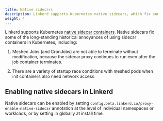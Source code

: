 ```yaml
---
title: Native sidecars
description: Linkerd supports Kubernetes native sidecars, which fix some of the long-standing annoyances of using sidecar containers in Kubernetes, especially around support for Jobs and race conditions around container startup.
weight: 4
---
```


Linkerd supports Kubernetes [native sidecar
containers](https://kubernetes.io/docs/concepts/workloads/pods/sidecar-containers/).
Native sidecars fix some of the long-standing historical annoyances of using
sidecar containers in Kubernetes, including:

1. Meshed Jobs (and CronJobs) are not able to terminate without modification,
because the sidecar proxy continues to run even after the job container
terminates.

2. There are a variety of startup race conditions with meshed pods when init
containers also need network access.

## Enabling native sidecars in Linkerd

Native sidecars can be enabled by setting
`config.beta.linkerd.io/proxy-enable-native-sidecar` annotation at the level of
individual namespaces or workloads, or by setting in globally at install time.

